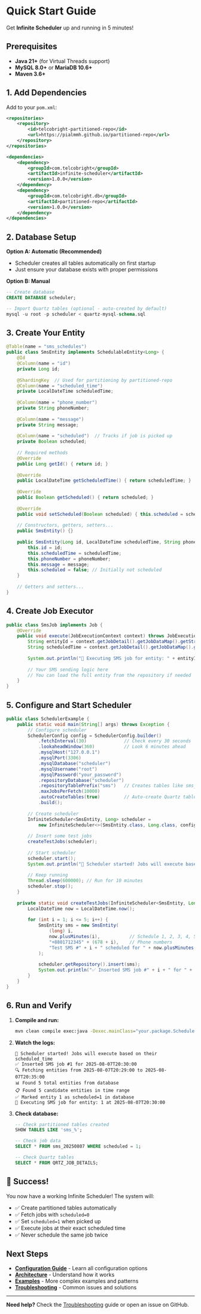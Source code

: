 # Quick Start Guide

Get **Infinite Scheduler** up and running in 5 minutes!

## Prerequisites

- **Java 21+** (for Virtual Threads support)
- **MySQL 8.0+** or **MariaDB 10.6+**
- **Maven 3.6+**

## 1. Add Dependencies

Add to your `pom.xml`:

```xml
<repositories>
    <repository>
        <id>telcobright-partitioned-repo</id>
        <url>https://pialmmh.github.io/partitioned-repo</url>
    </repository>
</repositories>

<dependencies>
    <dependency>
        <groupId>com.telcobright</groupId>
        <artifactId>infinite-scheduler</artifactId>
        <version>1.0.0</version>
    </dependency>
    <dependency>
        <groupId>com.telcobright.db</groupId>
        <artifactId>partitioned-repo</artifactId>
        <version>1.0.0</version>
    </dependency>
</dependencies>
```

## 2. Database Setup

**Option A: Automatic (Recommended)**
- Scheduler creates all tables automatically on first startup
- Just ensure your database exists with proper permissions

**Option B: Manual**
```sql
-- Create database
CREATE DATABASE scheduler;

-- Import Quartz tables (optional - auto-created by default)
mysql -u root -p scheduler < quartz-mysql-schema.sql
```

## 3. Create Your Entity

```java
@Table(name = "sms_schedules")
public class SmsEntity implements SchedulableEntity<Long> {
    @Id
    @Column(name = "id")
    private Long id;
    
    @ShardingKey  // Used for partitioning by partitioned-repo
    @Column(name = "scheduled_time")
    private LocalDateTime scheduledTime;
    
    @Column(name = "phone_number")
    private String phoneNumber;
    
    @Column(name = "message") 
    private String message;
    
    @Column(name = "scheduled")  // Tracks if job is picked up
    private Boolean scheduled;
    
    // Required methods
    @Override
    public Long getId() { return id; }
    
    @Override
    public LocalDateTime getScheduledTime() { return scheduledTime; }
    
    @Override
    public Boolean getScheduled() { return scheduled; }
    
    @Override
    public void setScheduled(Boolean scheduled) { this.scheduled = scheduled; }
    
    // Constructors, getters, setters...
    public SmsEntity() {}
    
    public SmsEntity(Long id, LocalDateTime scheduledTime, String phoneNumber, String message) {
        this.id = id;
        this.scheduledTime = scheduledTime;
        this.phoneNumber = phoneNumber;
        this.message = message;
        this.scheduled = false; // Initially not scheduled
    }
    
    // Getters and setters...
}
```

## 4. Create Job Executor

```java
public class SmsJob implements Job {
    @Override
    public void execute(JobExecutionContext context) throws JobExecutionException {
        String entityId = context.getJobDetail().getJobDataMap().getString("entityId");
        String scheduledTime = context.getJobDetail().getJobDataMap().getString("scheduledTime");
        
        System.out.println("🚀 Executing SMS job for entity: " + entityId + " at " + scheduledTime);
        
        // Your SMS sending logic here
        // You can load the full entity from the repository if needed
    }
}
```

## 5. Configure and Start Scheduler

```java
public class SchedulerExample {
    public static void main(String[] args) throws Exception {
        // Configure scheduler
        SchedulerConfig config = SchedulerConfig.builder()
            .fetchInterval(30)              // Check every 30 seconds
            .lookaheadWindow(360)           // Look 6 minutes ahead
            .mysqlHost("127.0.0.1")         
            .mysqlPort(3306)               
            .mysqlDatabase("scheduler")     
            .mysqlUsername("root")          
            .mysqlPassword("your_password") 
            .repositoryDatabase("scheduler") 
            .repositoryTablePrefix("sms")   // Creates tables like sms_20250807
            .maxJobsPerFetch(10000)        
            .autoCreateTables(true)         // Auto-create Quartz tables
            .build();
        
        // Create scheduler
        InfiniteScheduler<SmsEntity, Long> scheduler = 
            new InfiniteScheduler<>(SmsEntity.class, Long.class, config, SmsJob.class);
        
        // Insert some test jobs
        createTestJobs(scheduler);
        
        // Start scheduler
        scheduler.start();
        System.out.println("📅 Scheduler started! Jobs will execute based on their scheduled_time");
        
        // Keep running
        Thread.sleep(600000); // Run for 10 minutes
        scheduler.stop();
    }
    
    private static void createTestJobs(InfiniteScheduler<SmsEntity, Long> scheduler) throws Exception {
        LocalDateTime now = LocalDateTime.now();
        
        for (int i = 1; i <= 5; i++) {
            SmsEntity sms = new SmsEntity(
                (long) i,
                now.plusMinutes(i),           // Schedule 1, 2, 3, 4, 5 minutes from now
                "+8801712345" + (678 + i),    // Phone numbers
                "Test SMS #" + i + " scheduled for " + now.plusMinutes(i)
            );
            
            scheduler.getRepository().insert(sms);
            System.out.println("✅ Inserted SMS job #" + i + " for " + sms.getScheduledTime());
        }
    }
}
```

## 6. Run and Verify

1. **Compile and run:**
   ```bash
   mvn clean compile exec:java -Dexec.mainClass="your.package.SchedulerExample"
   ```

2. **Watch the logs:**
   ```
   📅 Scheduler started! Jobs will execute based on their scheduled_time
   ✅ Inserted SMS job #1 for 2025-08-07T20:30:00
   🔍 Fetching entities from 2025-08-07T20:29:00 to 2025-08-07T20:35:00
   📊 Found 5 total entities from database
   📋 Found 5 candidate entities in time range
   ✅ Marked entity 1 as scheduled=1 in database
   🚀 Executing SMS job for entity: 1 at 2025-08-07T20:30:00
   ```

3. **Check database:**
   ```sql
   -- Check partitioned tables created
   SHOW TABLES LIKE 'sms_%';
   
   -- Check job data
   SELECT * FROM sms_20250807 WHERE scheduled = 1;
   
   -- Check Quartz tables
   SELECT * FROM QRTZ_JOB_DETAILS;
   ```

## 🎉 Success!

You now have a working Infinite Scheduler! The system will:
- ✅ Create partitioned tables automatically
- ✅ Fetch jobs with `scheduled=0` 
- ✅ Set `scheduled=1` when picked up
- ✅ Execute jobs at their exact scheduled time
- ✅ Never schedule the same job twice

## Next Steps

- **[Configuration Guide](Configuration)** - Learn all configuration options
- **[Architecture](Architecture)** - Understand how it works
- **[Examples](Examples)** - More complex examples and patterns
- **[Troubleshooting](Troubleshooting)** - Common issues and solutions

---

**Need help?** Check the [Troubleshooting](Troubleshooting) guide or open an issue on GitHub.